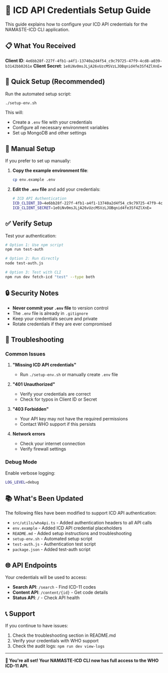 # 🔑 ICD API Credentials Setup Guide

This guide explains how to configure your ICD API credentials for the NAMASTE-ICD CLI application.

## 📋 What You Received

**Client ID**: `4e6bb28f-227f-4fb1-a4f1-13740a2d4f54_c9c79725-47f9-4cd8-a039-b3142bb0261e`
**Client Secret**: `1e0iNv0msJLjA26vUzcMSVzLJOBqnid4fe3Sf4ZlXnE=`

## 🚀 Quick Setup (Recommended)

Run the automated setup script:

```bash
./setup-env.sh
```

This will:
- Create a `.env` file with your credentials
- Configure all necessary environment variables
- Set up MongoDB and other settings

## 🔧 Manual Setup

If you prefer to set up manually:

1. **Copy the example environment file**:
   ```bash
   cp env.example .env
   ```

2. **Edit the `.env` file** and add your credentials:
   ```bash
   # ICD API Authentication
   ICD_CLIENT_ID=4e6bb28f-227f-4fb1-a4f1-13740a2d4f54_c9c79725-47f9-4cd8-a039-b3142bb0261e
   ICD_CLIENT_SECRET=1e0iNv0msJLjA26vUzcMSVzLJOBqnid4fe3Sf4ZlXnE=
   ```

## ✅ Verify Setup

Test your authentication:

```bash
# Option 1: Use npm script
npm run test-auth

# Option 2: Run directly
node test-auth.js

# Option 3: Test with CLI
npm run dev fetch-icd "test" --type both
```

## 🔒 Security Notes

- **Never commit your `.env` file** to version control
- The `.env` file is already in `.gitignore`
- Keep your credentials secure and private
- Rotate credentials if they are ever compromised

## 🐛 Troubleshooting

### Common Issues

1. **"Missing ICD API credentials"**
   - Run `./setup-env.sh` or manually create `.env` file

2. **"401 Unauthorized"**
   - Verify your credentials are correct
   - Check for typos in Client ID or Secret

3. **"403 Forbidden"**
   - Your API key may not have the required permissions
   - Contact WHO support if this persists

4. **Network errors**
   - Check your internet connection
   - Verify firewall settings

### Debug Mode

Enable verbose logging:
```bash
LOG_LEVEL=debug
```

## 📚 What's Been Updated

The following files have been modified to support ICD API authentication:

- `src/utils/whoApi.ts` - Added authentication headers to all API calls
- `env.example` - Added ICD API credential placeholders
- `README.md` - Added setup instructions and troubleshooting
- `setup-env.sh` - Automated setup script
- `test-auth.js` - Authentication test script
- `package.json` - Added test-auth script

## 🌐 API Endpoints

Your credentials will be used to access:
- **Search API**: `/search` - Find ICD-11 codes
- **Content API**: `/content/{id}` - Get code details
- **Status API**: `/` - Check API health

## 📞 Support

If you continue to have issues:
1. Check the troubleshooting section in README.md
2. Verify your credentials with WHO support
3. Check the audit logs: `npm run dev view-logs`

---

**🎉 You're all set! Your NAMASTE-ICD CLI now has full access to the WHO ICD-11 API.**
